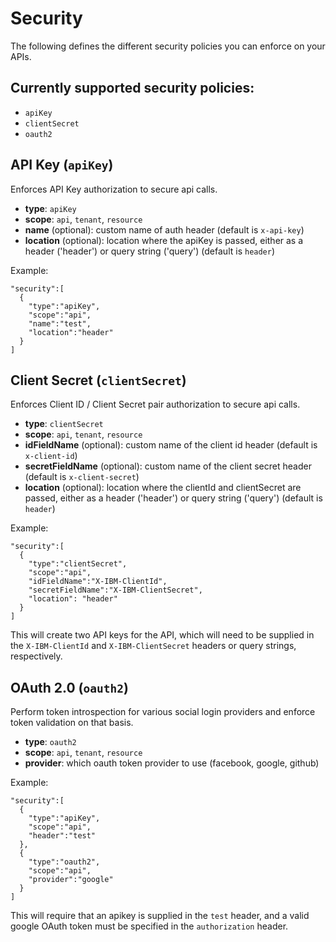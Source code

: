 Security
==============
The following defines the different security policies you can enforce on your APIs.

## Currently supported security policies:
- `apiKey`
- `clientSecret`
- `oauth2`

## API Key (`apiKey`)

Enforces API Key authorization to secure api calls.

- **type**: `apiKey`
- **scope**: `api`, `tenant`, `resource`
- **name** (optional): custom name of auth header (default is `x-api-key`)
- **location** (optional): location where the apiKey is passed, either as a header ('header') or query string ('query') (default is `header`)

Example:
```
"security":[
  {
    "type":"apiKey",
    "scope":"api",
    "name":"test",
    "location":"header"
  }
]
```

## Client Secret (`clientSecret`) 

Enforces Client ID / Client Secret pair authorization to secure api calls.
- **type**: `clientSecret`
- **scope**: `api`, `tenant`, `resource`
- **idFieldName** (optional): custom name of the client id header (default is `x-client-id`)
- **secretFieldName** (optional): custom name of the client secret header (default is `x-client-secret`) 
- **location** (optional): location where the clientId and clientSecret are passed, either as a header ('header') or query string ('query') (default is `header`)

Example: 
```
"security":[
  {
    "type":"clientSecret",
    "scope":"api",
    "idFieldName":"X-IBM-ClientId",
    "secretFieldName":"X-IBM-ClientSecret",
    "location": "header"
  }
]
``` 

This will create two API keys for the API, which will need to be supplied in the `X-IBM-ClientId` and `X-IBM-ClientSecret` headers or query strings, respectively.

## OAuth 2.0 (`oauth2`)

Perform token introspection for various social login providers and enforce token validation on that basis.

- **type**: `oauth2`
- **scope**: `api`, `tenant`, `resource`
- **provider**: which oauth token provider to use (facebook, google, github) 

Example:
``` 
"security":[
  {
    "type":"apiKey",
    "scope":"api",
    "header":"test"
  },
  {
    "type":"oauth2", 
    "scope":"api",
    "provider":"google"
  }
]
```

This will require that an apikey is supplied in the `test` header, and a valid google OAuth token must be specified in the `authorization` header.
